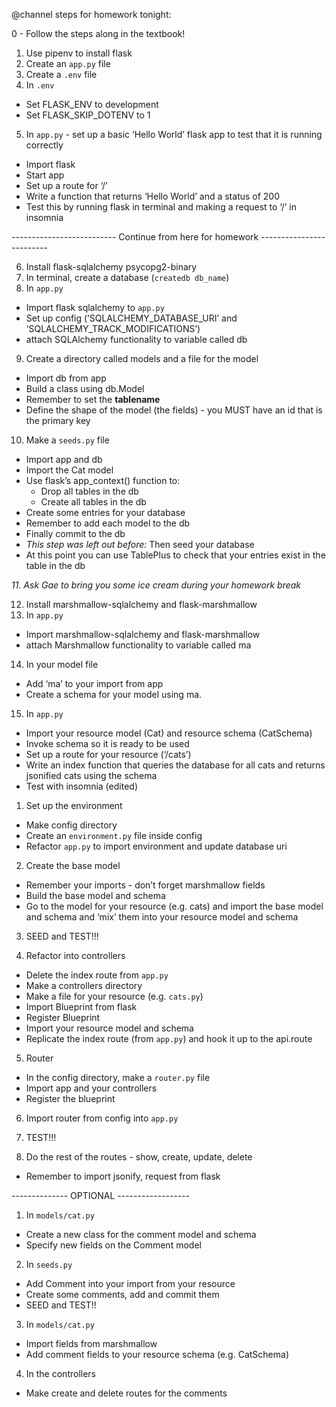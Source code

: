 @channel steps for homework tonight:

0 - Follow the steps along in the textbook!

1. Use pipenv to install flask
2. Create an `app.py` file
3. Create a `.env` file
4. In `.env`
 - Set FLASK_ENV to development
 - Set FLASK_SKIP_DOTENV to 1

5. In `app.py` - set up a basic ‘Hello World’ flask app to test that it is running correctly
- Import flask
- Start app
- Set up a route for ‘/’
- Write a function that returns ‘Hello World’ and a status of 200
- Test this by running flask in terminal and making a request to ‘/’ in insomnia

-------------------------- Continue from here for homework -------------------------

6. Install flask-sqlalchemy psycopg2-binary
7. In terminal, create a database (`createdb db_name`)
8. In `app.py`
- Import flask sqlalchemy to `app.py`
- Set up config (‘SQLALCHEMY_DATABASE_URI’ and ‘SQLALCHEMY_TRACK_MODIFICATIONS’)
- attach SQLAlchemy functionality to variable called db

9. Create a directory called models and a file for the model
 - Import db from app
 - Build a class using db.Model
 - Remember to set the __tablename__
 - Define the shape of the model (the fields) - you MUST have an id that is the primary key

10. Make a `seeds.py` file
 - Import app and db
 - Import the Cat model
 - Use flask’s app_context() function to:
    - Drop all tables in the db
    - Create all tables in the db
 - Create some entries for your database
 - Remember to add each model to the db
 - Finally commit to the db
- _This step was left out before:_ Then seed your database
 - At this point you can use TablePlus to check that your entries exist in the table in the db

*11. Ask Gae to bring you some ice cream during your homework break*

12. Install marshmallow-sqlalchemy and flask-marshmallow
13. In `app.py`
 - Import marshmallow-sqlalchemy and flask-marshmallow
 - attach Marshmallow functionality to variable called ma
14. In your model file
 - Add ‘ma’ to your import from app
 - Create a schema for your model using ma.
15. In `app.py`
 - Import your resource model (Cat) and resource schema (CatSchema)
 - Invoke schema so it is ready to be used
 - Set up a route for your resource (‘/cats’)
 - Write an index function that queries the database for all cats and returns jsonified cats using the schema
 - Test with insomnia (edited)




1. Set up the environment
 - Make config directory
 - Create an `environment.py` file inside config
 - Refactor `app.py` to import environment and update database uri


2. Create the base model
 - Remember your imports - don’t forget marshmallow fields
 - Build the base model and schema
 - Go to the model for your resource (e.g. cats) and import the base model and schema and ‘mix’ them into your resource model and schema


3. SEED and TEST!!!


4. Refactor into controllers
 - Delete the index route from `app.py`
 - Make a controllers directory
 - Make a file for your resource (e.g. `cats.py`)
 - Import Blueprint from flask
 - Register Blueprint
 - Import your resource model and schema
 - Replicate the index route (from `app.py`) and hook it up to the api.route

5. Router
 - In the config directory, make a `router.py` file
 - Import app and your controllers
 - Register the blueprint

6. Import router from config into `app.py`

7. TEST!!!


8. Do the rest of the routes - show, create, update, delete
 - Remember to import jsonify, request from flask

-------------- OPTIONAL ------------------

1. In `models/cat.py`
 - Create a new class for the comment model and schema
 - Specify new fields on the Comment model

2. In `seeds.py`
 - Add Comment into your import from your resource
 - Create some comments, add and commit them
 - SEED and TEST!!

3. In `models/cat.py`
 - Import fields from marshmallow
 - Add comment fields to your resource schema (e.g. CatSchema)

4. In the controllers
 - Make create and delete routes for the comments
